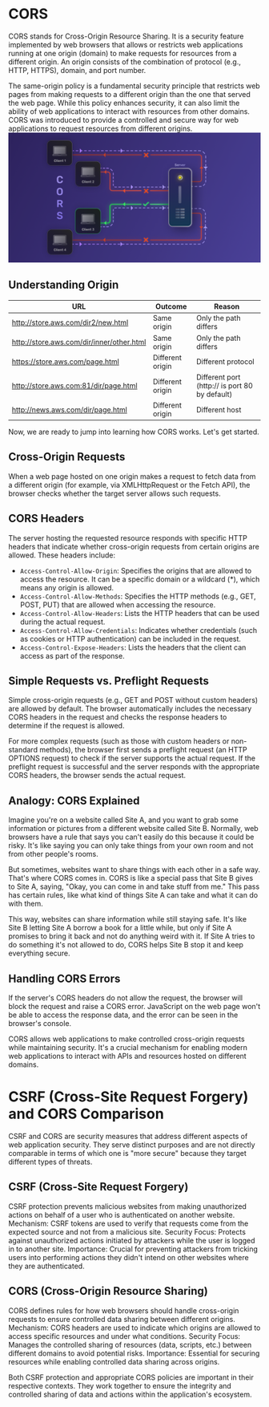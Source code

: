 # CORS

CORS stands for Cross-Origin Resource Sharing. It is a security feature implemented by web browsers that allows or restricts web applications running at one origin (domain) to make requests for resources from a different origin. An origin consists of the combination of protocol (e.g., HTTP, HTTPS), domain, and port number.

The same-origin policy is a fundamental security principle that restricts web pages from making requests to a different origin than the one that served the web page. While this policy enhances security, it can also limit the ability of web applications to interact with resources from other domains. CORS was introduced to provide a controlled and secure way for web applications to request resources from different origins.
![CORS](https://github.com/nafiurrashid/Basic_consepts/blob/main/cors-cover.png)


## Understanding Origin

| URL                                        | Outcome       | Reason                                      |
|--------------------------------------------|---------------|---------------------------------------------|
| http://store.aws.com/dir2/new.html         | Same origin   | Only the path differs                      |
| http://store.aws.com/dir/inner/other.html  | Same origin   | Only the path differs                      |
| https://store.aws.com/page.html            | Different origin | Different protocol                        |
| http://store.aws.com:81/dir/page.html      | Different origin | Different port (http:// is port 80 by default) |
| http://news.aws.com/dir/page.html          | Different origin | Different host                             |

Now, we are ready to jump into learning how CORS works. Let's get started.

## Cross-Origin Requests

When a web page hosted on one origin makes a request to fetch data from a different origin (for example, via XMLHttpRequest or the Fetch API), the browser checks whether the target server allows such requests.

## CORS Headers

The server hosting the requested resource responds with specific HTTP headers that indicate whether cross-origin requests from certain origins are allowed. These headers include:

- `Access-Control-Allow-Origin`: Specifies the origins that are allowed to access the resource. It can be a specific domain or a wildcard (*), which means any origin is allowed.
- `Access-Control-Allow-Methods`: Specifies the HTTP methods (e.g., GET, POST, PUT) that are allowed when accessing the resource.
- `Access-Control-Allow-Headers`: Lists the HTTP headers that can be used during the actual request.
- `Access-Control-Allow-Credentials`: Indicates whether credentials (such as cookies or HTTP authentication) can be included in the request.
- `Access-Control-Expose-Headers`: Lists the headers that the client can access as part of the response.

## Simple Requests vs. Preflight Requests

Simple cross-origin requests (e.g., GET and POST without custom headers) are allowed by default. The browser automatically includes the necessary CORS headers in the request and checks the response headers to determine if the request is allowed.

For more complex requests (such as those with custom headers or non-standard methods), the browser first sends a preflight request (an HTTP OPTIONS request) to check if the server supports the actual request. If the preflight request is successful and the server responds with the appropriate CORS headers, the browser sends the actual request.

## Analogy: CORS Explained

Imagine you're on a website called Site A, and you want to grab some information or pictures from a different website called Site B. Normally, web browsers have a rule that says you can't easily do this because it could be risky. It's like saying you can only take things from your own room and not from other people's rooms.

But sometimes, websites want to share things with each other in a safe way. That's where CORS comes in. CORS is like a special pass that Site B gives to Site A, saying, "Okay, you can come in and take stuff from me." This pass has certain rules, like what kind of things Site A can take and what it can do with them.

This way, websites can share information while still staying safe. It's like Site B letting Site A borrow a book for a little while, but only if Site A promises to bring it back and not do anything weird with it. If Site A tries to do something it's not allowed to do, CORS helps Site B stop it and keep everything secure.

## Handling CORS Errors

If the server's CORS headers do not allow the request, the browser will block the request and raise a CORS error. JavaScript on the web page won't be able to access the response data, and the error can be seen in the browser's console.

CORS allows web applications to make controlled cross-origin requests while maintaining security. It's a crucial mechanism for enabling modern web applications to interact with APIs and resources hosted on different domains.

# CSRF (Cross-Site Request Forgery) and CORS Comparison

CSRF and CORS are security measures that address different aspects of web application security. They serve distinct purposes and are not directly comparable in terms of which one is "more secure" because they target different types of threats.

## CSRF (Cross-Site Request Forgery)

CSRF protection prevents malicious websites from making unauthorized actions on behalf of a user who is authenticated on another website.
Mechanism: CSRF tokens are used to verify that requests come from the expected source and not from a malicious site.
Security Focus: Protects against unauthorized actions initiated by attackers while the user is logged in to another site.
Importance: Crucial for preventing attackers from tricking users into performing actions they didn't intend on other websites where they are authenticated.

## CORS (Cross-Origin Resource Sharing)

CORS defines rules for how web browsers should handle cross-origin requests to ensure controlled data sharing between different origins.
Mechanism: CORS headers are used to indicate which origins are allowed to access specific resources and under what conditions.
Security Focus: Manages the controlled sharing of resources (data, scripts, etc.) between different domains to avoid potential risks.
Importance: Essential for securing resources while enabling controlled data sharing across origins.

Both CSRF protection and appropriate CORS policies are important in their respective contexts. They work together to ensure the integrity and controlled sharing of data and actions within the application's ecosystem.

